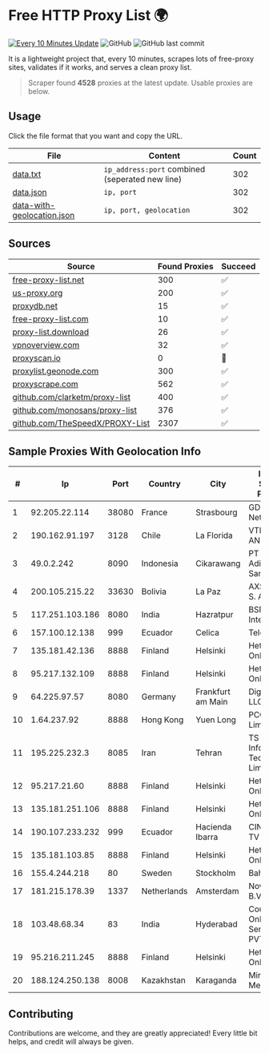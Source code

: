 
# Free HTTP Proxy List 🌍

[![Every 10 Minutes Update](https://github.com/mertguvencli/http-proxy-list/actions/workflows/main.yml/badge.svg?branch=main)](https://github.com/mertguvencli/http-proxy-list/actions/workflows/main.yml)
![GitHub](https://img.shields.io/github/license/mertguvencli/http-proxy-list)
![GitHub last commit](https://img.shields.io/github/last-commit/mertguvencli/http-proxy-list)

It is a lightweight project that, every 10 minutes, scrapes lots of free-proxy sites, validates if it works, and serves a clean proxy list.


> Scraper found **4528** proxies at the latest update. Usable proxies are below.

## Usage

Click the file format that you want and copy the URL.


|File|Content|Count|
|----|-------|-----|
|[data.txt](https://raw.githubusercontent.com/mertguvencli/http-proxy-list/main/proxy-list/data.txt)|`ip_address:port` combined (seperated new line)|302|
|[data.json](https://raw.githubusercontent.com/mertguvencli/http-proxy-list/main/proxy-list/data.json)|`ip, port`|302|
|[data-with-geolocation.json](https://raw.githubusercontent.com/mertguvencli/http-proxy-list/main/proxy-list/data-with-geolocation.json)|`ip, port, geolocation`|302|

## Sources

|Source|Found Proxies|Succeed|
|------|-------------|-------|
|[free-proxy-list.net](https://free-proxy-list.net)|300|✅|
|[us-proxy.org](https://www.us-proxy.org)|200|✅|
|[proxydb.net](http://proxydb.net)|15|✅|
|[free-proxy-list.com](https://free-proxy-list.com/?page=&port=&type%5B%5D=http&type%5B%5D=https&up_time=0&search=Search)|10|✅|
|[proxy-list.download](https://www.proxy-list.download/HTTP)|26|✅|
|[vpnoverview.com](https://vpnoverview.com/privacy/anonymous-browsing/free-proxy-servers)|32|✅|
|[proxyscan.io](https://www.proxyscan.io)|0|🚫|
|[proxylist.geonode.com](https://proxylist.geonode.com/api/proxy-list?limit=300&page=1&sort_by=lastChecked&sort_type=desc&protocols=http,https)|300|✅|
|[proxyscrape.com](https://api.proxyscrape.com/v2/?request=displayproxies&protocol=http&timeout=10000&country=all&ssl=all&anonymity=all)|562|✅|
|[github.com/clarketm/proxy-list](https://raw.githubusercontent.com/clarketm/proxy-list/master/proxy-list-raw.txt)|400|✅|
|[github.com/monosans/proxy-list](https://raw.githubusercontent.com/monosans/proxy-list/main/proxies/http.txt)|376|✅|
|[github.com/TheSpeedX/PROXY-List](https://raw.githubusercontent.com/TheSpeedX/PROXY-List/master/http.txt)|2307|✅|


## Sample Proxies With Geolocation Info

|#|Ip|Port|Country|City|Internet Service Provider|
|-|--|----|-------|----|-------------------------|
|1|92.205.22.114|38080|France|Strasbourg|GD MASS Network|
|2|190.162.91.197|3128|Chile|La Florida|VTR BANDA ANCHA S.A.|
|3|49.0.2.242|8090|Indonesia|Cikarawang|PT Usaha Adi Sanggoro|
|4|200.105.215.22|33630|Bolivia|La Paz|AXS Bolivia S. A.|
|5|117.251.103.186|8080|India|Hazratpur|BSNL Internet|
|6|157.100.12.138|999|Ecuador|Celica|Telconet S.A|
|7|135.181.42.136|8888|Finland|Helsinki|Hetzner Online GmbH|
|8|95.217.132.109|8888|Finland|Helsinki|Hetzner Online GmbH|
|9|64.225.97.57|8080|Germany|Frankfurt am Main|DigitalOcean, LLC|
|10|1.64.237.92|8888|Hong Kong|Yuen Long|PCCW IMS Limited|
|11|195.225.232.3|8085|Iran|Tehran|TS Information Technology Limited|
|12|95.217.21.60|8888|Finland|Helsinki|Hetzner Online GmbH|
|13|135.181.251.106|8888|Finland|Helsinki|Hetzner Online GmbH|
|14|190.107.233.232|999|Ecuador|Hacienda Ibarra|CINECABLE TV|
|15|135.181.103.85|8888|Finland|Helsinki|Hetzner Online GmbH|
|16|155.4.244.218|80|Sweden|Stockholm|Bahnhof AB|
|17|181.215.178.39|1337|Netherlands|Amsterdam|NovoServe B.V.|
|18|103.48.68.34|83|India|Hyderabad|Country Online Services PVT LTD|
|19|95.216.211.245|8888|Finland|Helsinki|Hetzner Online GmbH|
|20|188.124.250.138|8008|Kazakhstan|Karaganda|Miranda-Media Ltd|



## Contributing

Contributions are welcome, and they are greatly appreciated! Every
little bit helps, and credit will always be given.

